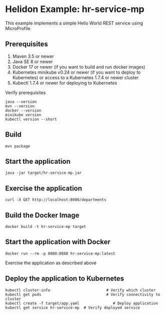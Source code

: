 
# Helidon Example: hr-service-mp

This example implements a simple Hello World REST service using MicroProfile

## Prerequisites

1. Maven 3.5 or newer
2. Java SE 8 or newer
3. Docker 17 or newer (if you want to build and run docker images)
4. Kubernetes minikube v0.24 or newer (if you want to deploy to Kubernetes)
   or access to a Kubernetes 1.7.4 or newer cluster
5. Kubectl 1.7.4 or newer for deploying to Kubernetes

Verify prerequisites
```
java --version
mvn --version
docker --version
minikube version
kubectl version --short
```

## Build

```
mvn package
```

## Start the application

```
java -jar target/hr-service-mp.jar
```

## Exercise the application

```
curl -X GET http://localhost:8080/departments

```

## Build the Docker Image

```
docker build -t hr-service-mp target
```

## Start the application with Docker

```
docker run --rm -p 8080:8080 hr-service-mp:latest
```

Exercise the application as described above

## Deploy the application to Kubernetes

```
kubectl cluster-info                         # Verify which cluster
kubectl get pods                             # Verify connectivity to cluster
kubectl create -f target/app.yaml               # Deploy application
kubectl get service hr-service-mp  # Verify deployed service
```
